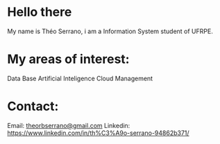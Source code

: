 # Hello there

My name is Théo Serrano, i am a Information System student of UFRPE.


# My areas of interest:

Data Base
Artificial Inteligence
Cloud
Management


# Contact:

Email: theorbserrano@gmail.com
Linkedin: https://www.linkedin.com/in/th%C3%A9o-serrano-94862b371/

